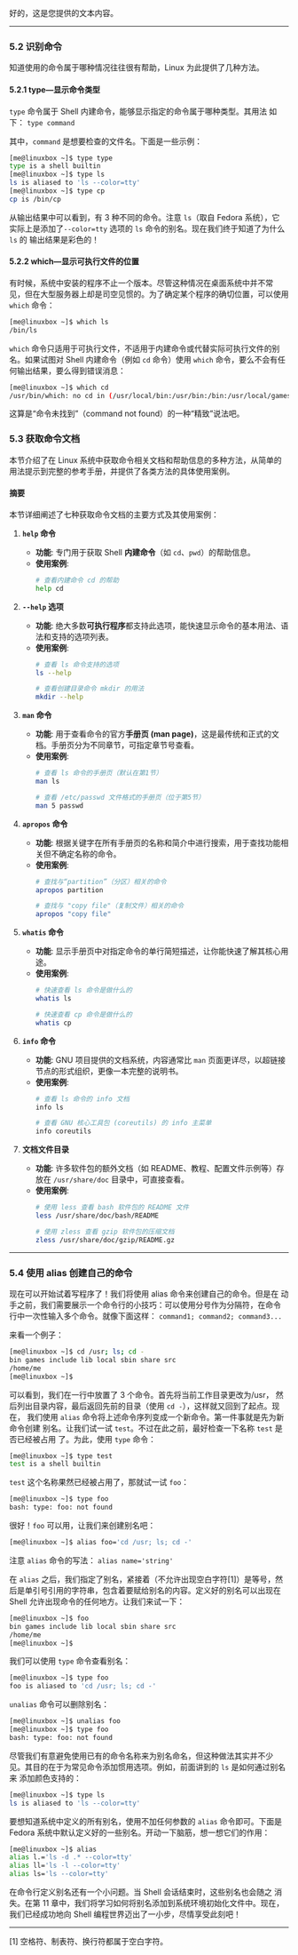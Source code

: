 好的，这是您提供的文本内容。

-----

### 5.2 识别命令

知道使用的命令属于哪种情况往往很有帮助，Linux 为此提供了几种方法。

#### 5.2.1 type—显示命令类型

`type` 命令属于 Shell 内建命令，能够显示指定的命令属于哪种类型。其用法
如下：
`type command`

其中，`command` 是想要检查的文件名。下面是一些示例：

```bash
[me@linuxbox ~]$ type type
type is a shell builtin
[me@linuxbox ~]$ type ls
ls is aliased to 'ls --color=tty'
[me@linuxbox ~]$ type cp
cp is /bin/cp
```

从输出结果中可以看到，有 3 种不同的命令。注意 `ls`（取自 Fedora 系统），它
实际上是添加了`--color=tty` 选项的 `ls` 命令的别名。现在我们终于知道了为什么 `ls` 的
输出结果是彩色的！

#### 5.2.2 which—显示可执行文件的位置

有时候，系统中安装的程序不止一个版本。尽管这种情况在桌面系统中并不常
见，但在大型服务器上却是司空见惯的。为了确定某个程序的确切位置，可以使用
`which` 命令：

```bash
[me@linuxbox ~]$ which ls
/bin/ls
```

`which` 命令只适用于可执行文件，不适用于内建命令或代替实际可执行文件的别名。如果试图对 Shell 内建命令（例如 `cd` 命令）使用 `which` 命令，要么不会有任何输出结果，要么得到错误消息：

```bash
[me@linuxbox ~]$ which cd
/usr/bin/which: no cd in (/usr/local/bin:/usr/bin:/bin:/usr/local/games:/usr/games)
```

这算是“命令未找到”（command not found）的一种“精致”说法吧。

### 5.3 获取命令文档

本节介绍了在 Linux 系统中获取命令相关文档和帮助信息的多种方法，从简单的用法提示到完整的参考手册，并提供了各类方法的具体使用案例。

#### 摘要

本节详细阐述了七种获取命令文档的主要方式及其使用案例：

1.  **`help` 命令**

      * **功能**: 专门用于获取 Shell **内建命令**（如 `cd`、`pwd`）的帮助信息。
      * **使用案例**:
        ```bash
        # 查看内建命令 cd 的帮助
        help cd
        ```

2.  **`--help` 选项**

      * **功能**: 绝大多数**可执行程序**都支持此选项，能快速显示命令的基本用法、语法和支持的选项列表。
      * **使用案例**:
        ```bash
        # 查看 ls 命令支持的选项
        ls --help

        # 查看创建目录命令 mkdir 的用法
        mkdir --help
        ```

3.  **`man` 命令**

      * **功能**: 用于查看命令的官方**手册页 (man page)**，这是最传统和正式的文档。手册页分为不同章节，可指定章节号查看。
      * **使用案例**:
        ```bash
        # 查看 ls 命令的手册页（默认在第1节）
        man ls

        # 查看 /etc/passwd 文件格式的手册页（位于第5节）
        man 5 passwd
        ```

4.  **`apropos` 命令**

      * **功能**: 根据关键字在所有手册页的名称和简介中进行搜索，用于查找功能相关但不确定名称的命令。
      * **使用案例**:
        ```bash
        # 查找与“partition”（分区）相关的命令
        apropos partition

        # 查找与 "copy file"（复制文件）相关的命令
        apropos "copy file"
        ```

5.  **`whatis` 命令**

      * **功能**: 显示手册页中对指定命令的单行简短描述，让你能快速了解其核心用途。
      * **使用案例**:
        ```bash
        # 快速查看 ls 命令是做什么的
        whatis ls

        # 快速查看 cp 命令是做什么的
        whatis cp
        ```

6.  **`info` 命令**

      * **功能**: GNU 项目提供的文档系统，内容通常比 `man` 页面更详尽，以超链接节点的形式组织，更像一本完整的说明书。
      * **使用案例**:
        ```bash
        # 查看 ls 命令的 info 文档
        info ls

        # 查看 GNU 核心工具包 (coreutils) 的 info 主菜单
        info coreutils
        ```

7.  **文档文件目录**

      * **功能**: 许多软件包的额外文档（如 README、教程、配置文件示例等）存放在 `/usr/share/doc` 目录中，可直接查看。
      * **使用案例**:
        ```bash
        # 使用 less 查看 bash 软件包的 README 文件
        less /usr/share/doc/bash/README

        # 使用 zless 查看 gzip 软件包的压缩文档
        zless /usr/share/doc/gzip/README.gz
        ```

-----

### 5.4 使用 alias 创建自己的命令

现在可以开始试着写程序了！我们将使用 alias 命令来创建自己的命令。但是在
动手之前，我们需要展示一个命令行的小技巧：可以使用分号作为分隔符，在命令
行中一次性输入多个命令。就像下面这样：
`command1; command2; command3...`

来看一个例子：

```bash
[me@linuxbox ~]$ cd /usr; ls; cd -
bin games include lib local sbin share src
/home/me
[me@linuxbox ~]$
```

可以看到，我们在一行中放置了 3 个命令。首先将当前工作目录更改为/usr，
然后列出目录内容，最后返回先前的目录（使用 `cd -`），这样就又回到了起点。现在，
我们使用 `alias` 命令将上述命令序列变成一个新命令。第一件事就是先为新命令创建
别名。让我们试一试 `test`。不过在此之前，最好检查一下名称 `test` 是否已经被占用
了。为此，使用 `type` 命令：

```bash
[me@linuxbox ~]$ type test
test is a shell builtin
```

`test` 这个名称果然已经被占用了，那就试一试 `foo`：

```bash
[me@linuxbox ~]$ type foo
bash: type: foo: not found
```

很好！`foo` 可以用，让我们来创建别名吧：

```bash
[me@linuxbox ~]$ alias foo='cd /usr; ls; cd -'
```

注意 `alias` 命令的写法：
`alias name='string'`

在 `alias` 之后，我们指定了别名，紧接着（不允许出现空白字符[1]）是等号，然
后是单引号引用的字符串，包含着要赋给别名的内容。定义好的别名可以出现在
Shell 允许出现命令的任何地方。让我们来试一下：

```bash
[me@linuxbox ~]$ foo
bin games include lib local sbin share src
/home/me
[me@linuxbox ~]$
```

我们可以使用 `type` 命令查看别名：

```bash
[me@linuxbox ~]$ type foo
foo is aliased to 'cd /usr; ls; cd -'
```

`unalias` 命令可以删除别名：

```bash
[me@linuxbox ~]$ unalias foo
[me@linuxbox ~]$ type foo
bash: type: foo: not found
```

尽管我们有意避免使用已有的命令名称来为别名命名，但这种做法其实并不少
见。其目的在于为常见命令添加惯用选项。例如，前面讲到的 `ls` 是如何通过别名来
添加颜色支持的：

```bash
[me@linuxbox ~]$ type ls
ls is aliased to 'ls --color=tty'
```

要想知道系统中定义的所有别名，使用不加任何参数的 `alias` 命令即可。下面是
Fedora 系统中默认定义好的一些别名。开动一下脑筋，想一想它们的作用：

```bash
[me@linuxbox ~]$ alias
alias l.='ls -d .* --color=tty'
alias ll='ls -l --color=tty'
alias ls='ls --color=tty'
```

在命令行定义别名还有一个小问题。当 Shell 会话结束时，这些别名也会随之
消失。在第 11 章中，我们将学习如何将别名添加到系统环境初始化文件中。现在，我们已经成功地向 Shell 编程世界迈出了一小步，尽情享受此刻吧！

-----

[1] 空格符、制表符、换行符都属于空白字符。